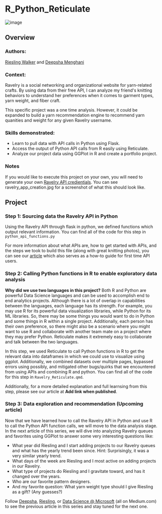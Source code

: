 # R_Python_Reticulate

![image](https://user-images.githubusercontent.com/46545400/215617339-e7395331-7483-4d4e-9c38-10d487641c76.png)

## Overview

### Authors:
[Riesling Walker](https://www.linkedin.com/in/riesling/) and [Deepsha Menghani](https://www.linkedin.com/in/deepshamenghani/)

### Context:
Ravelry is a social networking and organizational website for yarn-related crafts. By using data from their free API, I can analyze my friend's knitting behaviors to understand her preferences when it comes to garment types, yarn weight, and fiber craft.

This specific project was a one time analysis. However, it could be expanded to build a yarn recommendation engine to recommend yarn quanities and weight for any given Ravelry username.

### Skills demonstrated:
* Learn to pull data with API calls in Python using Flask.
* Access the output of Python API calls from R easily using Reticulate.
* Analyze our project data using GGPlot in R and create a portfolio project.

### Notes
If you would like to execute this project on your own, you will need to generate your own [Ravelry API credientials](https://www.ravelry.com/groups/ravelry-api). You can see ravelry_app_creation.jpg for a screenshot of what this should look like.

## Project

### Step 1: Sourcing data the Ravelry API in Python
Using the Ravelry API through flask in python, we defined functions which output relevant information. You can find all of the code for this step in `python_api_functions.py`

For more information about what APIs are, how to get started with APIs, and the steps we took to build this file (along with great knitting photos), you can see our [article](https://medium.com/data-science-at-microsoft/how-to-access-an-api-for-first-time-api-users-879002f5f58d) which also serves as a how-to guide for first time API users.

### Step 2: Calling Python functions in R to enable exploratory data analysis
**Why did we use two languages in this project?** Both R and Python are powerful Data Science languages and can be used to accomplish end to end analytics projects. Although there is a lot of overlap in capabilities between the languages, each language has its strength. For example, you may use R for its powerful data visualization libraries, while Python for its ML libraries. So, there may be some things you would want to do in Python and some things in R within a single project. Additionally, each person has their own preference, so there might also be a scenario where you might want to use R and collaborate with another team mate on a project where they may prefer Python. Reticulate makes it extremely easy to collaborate and talk between the two languages.

In this step, we used Reticulate to call Python functions in R to get the relevant data into dataframes in which we could use to visualize using ggplot.  Additionally, we combined datasets over multiple pages, bypassed errors using possibly, and mitigated other bugs/quirks that we encountered from using APIs and combining R and python. You can find all of the code for this step in `Ravelry_Reticulate.qmd`.  

Additionally, for a more detailed explanation and full learnsing from this step, please see our article at **Add link when published**.

### Step 3: Data exploration and recommendation (Upcoming article)

Now that we have learned how to call the Ravelry API in Python and use R to call the Python API function calls, we will move to the data analysis stage. In the next article of this series, we will dive into analyzing Ravelry queues and favorites using GGPlot to answer some very interesting questions like:
* What year did Riesling and I start adding projects to our Ravelry queues and what has the yearly trend been since. Hint: Surprisingly, it was a very similar yearly trend.
* What days of the week are Riesling and I most active on adding projects in our Ravelry.
* What type of projects do Riesling and I gravitate toward, and has it changed over the years.
* Who are our favorite pattern designers.
* And my favorite question: What yarn weight type should I give Riesling as a gift? (Any guesses?)

Follow [Deepsha](https://medium.com/@menghani.deepsha), [Riesling](https://medium.com/@rieslingfyi), or [Data Science \@ Microsoft](https://medium.com/data-science-at-microsoft) (all on Medium.com) to see the previous article in this series and stay tuned for the next one.

